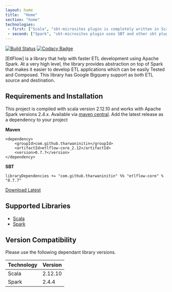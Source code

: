 ```yaml
---
layout: home
title:  "Home"
section: "home"
technologies:
 - first: ["Scala", "sbt-microsites plugin is completely written in Scala"]
 - second: ["Spark", "sbt-microsites plugin uses SBT and other sbt plugins to generate microsites easily"]
---
```


[![Build Status](https://travis-ci.org/jpzk/mockedstreams.svg?branch=master)](https://travis-ci.org/jpzk/mockedstreams)   [![Codacy Badge](https://api.codacy.com/project/badge/Grade/8abac3d072e54fa3a13dc3da04754c7b)](https://www.codacy.com/app/jpzk/mockedstreams?utm_source=github.com&amp;utm_medium=referral&amp;utm_content=jpzk/mockedstreams&amp;utm_campaign=Badge_Grade)

[EtlFlow] is a library that help with faster ETL development using Apache Spark. At a very high level, the library provides abstraction on top of Spark that makes it easier to develop ETL applications which can be easily Tested and Composed. This library has Google Bigquery support as both ETL source and destination.


## Requirements and Installation

This project is compiled with scala version 2.12.10 and works with Apache Spark versions 2.4.x. Available via [maven central](https://mvnrepository.com/artifact/com.github.tharwaninitin/etljobs). Add the latest release as a dependency to your project

**Maven**

    <dependency>
        <groupId>com.github.tharwaninitin</groupId>
        <artifactId>etlflow-core_2.12</artifactId>
        <version>0.7.7</version>
    </dependency>
    
**SBT**

    libraryDependencies += "com.github.tharwaninitin" %% "etlflow-core" % "0.7.7"

[Download Latest](https://github.com/tharwaninitin/etljobs/releases/tag/v0.7.7)
    

## Supported Libraries
* [Scala](https://www.scala-lang.org/)
* [Spark](https://spark.apache.org/docs/latest/)

## Version Compatibility

Please use the following dependant library versions.

| Technology           | Version     |
|----------------------|-------------|
| Scala                | 2.12.10     |
| Spark                | 2.4.4       |


